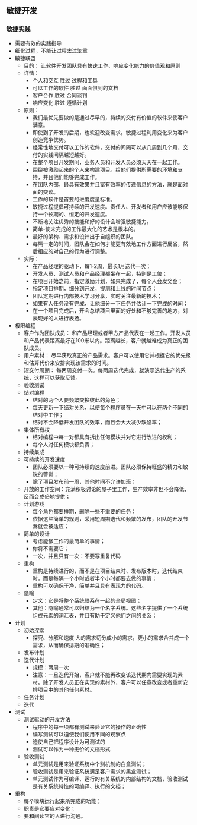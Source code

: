 ## 敏捷开发
### 敏捷实践
- 需要有效的实践指导
- 细化过程，不能让过程太过笨重
- 敏捷联盟
  - 目的：
    让软件开发团队具有快速工作、响应变化能力的价值观和原则
  - 详情：
    - 个人和交互  胜过  过程和工具
    - 可以工作的软件  胜过  面面俱到的文档
    - 客户合作  胜过   合同谈判
    - 响应变化  胜过  遵循计划
  - 原则：
    - 我们最优先要做的是通过尽早的，持续的交付有价值的软件来使客户满意。
    - 即使到了开发的后期，也欢迎改变需求。敏捷过程利用变化来为客户创造竞争优势。
    - 经常性地交付可以工作的软件，交付的间隔可以从几周到几个月，交付的实践间隔越短越好。
    - 在整个项目开发期间，业务人员和开发人员必须天天在一起工作。
    - 围绕被激励起来的个人来构建项目。给他们提供所需要的环境和支持，并且他们能够完成工作。
    - 在团队内部，最具有效果并且富有效率的传递信息的方法，就是面对面的交谈。
    - 工作的软件是首要的进度度量标准。
    - 敏捷过程提倡可持续的开发速度。责任人、开发者和用户应该能够保持一个长期的、恒定的开发速度。
    - 不断地关注优秀的技能和好的设计会增强敏捷能力。
    - 简单-使未完成的工作最大化的艺术是根本的。
    - 最好的架构、需求和设计出于自组织的团队。
    - 每隔一定的时间，团队会在如何才能更有效地工作方面进行反省，然后相应的对自己的行为进行调整。
  - 实际：
    - 在产品经理的驱动下，每1-2周，最长1月迭代一次；
    - 开发人员、测试人员和产品经理都坐在一起，特别是工位；
    - 在项目开始之前，指定激励计划，如果完成了，每个人会发奖金；
    - 指定项目排期，细分到开发，提测和上线的时间节点；
    - 团队定期进行内部技术学习分享，实时关注最新的技术；
    - 如果有人任务没有完成，让他细分一下任务并估计一下完成的时间；
    - 在一个项目完成后，开会总结项目里面的好处和不够完善的地方，对表现好的人进行表扬。
- 极限编程
  - 客户作为团队成员：
    和产品经理或者甲方产品代表在一起工作。开发人员和产品代表距离最好在100米以内。距离越长，客户就越难成为真正的团队成员。
  - 用户素材：
    尽早获取真正的产品需求。客户可以使用它并根据它的优先级和估算代价来安排实现该需求的时间。
  - 短交付周期：
    每两周交付一次。每两周迭代完成，就演示迭代生产的系统，这样可以获取反馈。
  - 验收测试
  - 结对编程
    - 结对的两个人要频繁交换彼此的角色；
    - 每天更新一下结对关系，以便每个程序员在一天中可以在两个不同的结对中工作；
    - 结对不会降低开发团队的效率，而且会大大减少缺陷率；
  - 集体所有权
    - 结对编程中每一对都具有拆出任何模块并对它进行改进的权利；
    - 每个人对任何模块都负责；
  - 持续集成
  - 可持续的开发速度
    - 团队必须要以一种可持续的速度前进。团队必须保持旺盛的精力和敏锐的警觉；
    - 除了项目发布前一周，其他时间不允许加班；
  - 开放的工作空间：充满积极讨论的屋子里工作，生产效率非但不会降低，反而会成倍地提供；
  - 计划游戏
    - 每个角色都要排期，删除一些不重要的任务；
    - 依据这些简单的规则，采用短周期迭代和频繁的发布，团队的开发节奏就会被适应；
  - 简单的设计
    - 考虑能够工作的最简单的事情；
    - 你将不需要它；
    - 一次，并且只有一次：不要写重复代码
  - 重构
    - 重构是持续进行的，而不是在项目结束时、发布版本时，迭代结束时，而是每隔一个小时或者半个小时都要去做的事情；
    - 重构可以确保干净，简单并且具有表现力的代码。
  - 隐喻
    - 定义：它是将整个系统联系在一起的全局视图；
    - 其他：隐喻通常可以归结为一个名字系统。这些名字提供了一个系统组成元素的词汇表，并且有助于定义他们之间的关系；
- 计划
  - 初始探索
    - 探究、分解和速度
      大的需求切分成小的需求，更小的需求合并成一个需求，从而确保排期的准确性；
  - 发布计划
  - 迭代计划
    - 规模：两周一次
    - 注意：一旦迭代开始，客户就不能再改变该迭代期内需要实现的素材。除了开发人员正在实现的素材外，客户可以任意改变或者重新安排项目中的其他任何素材。
  - 任务计划
  - 迭代
- 测试
  - 测试驱动的开发方法
    - 程序中的每一项都有测试来验证它的操作的正确性
    - 编写测试可以迫使我们使用不同的观察点
    - 迫使自己把程序设计为可测试的
    - 测试可以作为一种无价的文档形式 
  - 验收测试
    - 单元测试是用来验证系统中个别机制的白盒测试；
    - 验收测试是用来验证系统满足客户需求的黑盒测试；
    - 单元测试作为可编译、运行的有关系统的内部结构的文档，验收测试是有关系统特性的可编译、执行的文档； 
- 重构
  - 每个模块运行起来所完成的功能；
  - 职责是它要应对变化；
  - 要和阅读它的人进行沟通。